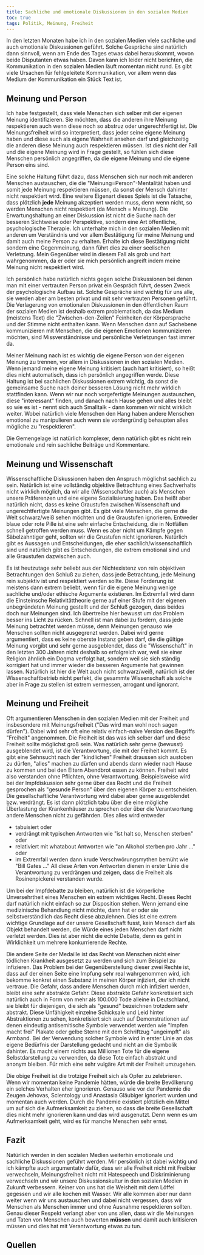```yaml
---
title: Sachliche und emotionale Diskussionen in den sozialen Medien
toc: true
tags: Politik, Meinung, Freiheit
---
```


In den letzten Monaten habe ich in den sozialen Medien viele sachliche und auch emotionale Diskussionen geführt. Solche Gespräche sind natürlich dann sinnvoll, wenn am Ende des Tages etwas dabei herauskommt, wovon beide Disputanten etwas haben. Davon kann ich leider nicht berichten, die Kommunikation in den sozialen Medien läuft momentan nicht rund. Es gibt viele Ursachen für fehlgeleitete Kommunikation, vor allem wenn das Medium der Kommunikation ein Stück Text ist.

## Meinung und Person

Ich habe festgestellt, dass viele Menschen sich selber mit der eigenen Meinung identifizieren. Sie möchten, dass die anderen ihre Meinung respektieren auch wenn diese noch so abstruz oder ungerechtfertigt ist. Die Meinungsfreiheit wird so interpretiert, dass jeder seine eigene Meinung haben und diese auch als eigene Wahrheit ansehen darf und gleichzeitig die anderen diese Meinung auch respektieren müssen. Ist dies nicht der Fall und die eigene Meinung wird in Frage gestellt, so fühlen sich diese Menschen persönlich angegriffen, da die eigene Meinung und die eigene Person eins sind.

Eine solche Haltung führt dazu, dass Menschen sich nur noch mit anderen Menschen austauschen, die die "Meinung=Person"-Mentalität haben und somit jede Meinung respektieren müssen, da sonst der Mensch dahinter nicht respektiert wird. Eine weitere Eigenart dieses Spiels ist die Tatsache, dass plötzlich **jede** Meinung akzeptiert werden muss, denn wenn nicht, so werden Menschen nicht respektiert (da Mensch = Meinung). Die Erwartungshaltung an einer Diskussion ist nicht die Suche nach der besseren Sichtweise oder Perspektive, sondern eine Art öffentliche, psychologische Therapie. Ich unterhalte mich in den sozialen Medien mit anderen um Verständnis und vor allem Bestätigung für meine Meinung und damit auch meine Person zu erhalten. Erhalte ich diese Bestätigung nicht sondern eine Gegenmeinung, dann führt dies zu einer seelischen Verletzung. Mein Gegenüber wird in diesem Fall als grob und hart wahrgenommen, da er oder sie mich persönlich angreift indem meine Meinung nicht respektiert wird.

Ich persönlich habe natürlich nichts gegen solche Diskussionen bei denen man mit einer vertrauten Person privat ein Gespräch führt, dessen Zweck der psychologische Aufbau ist. Solche Gespräche sind wichtig für uns alle, sie werden aber am besten privat und mit sehr vertrauten Personen geführt. Die Verlagerung von emotionalen Diskussionen in den öffentlichen Raum der sozialen Medien ist deshalb extrem problematisch, da das Medium (meistens Text) die "Zwischen-den-Zeilen" Feinheiten der Körpersprache und der Stimme nicht enthalten kann. Wenn Menschen dann auf Sachebene kommunizieren mit Menschen, die die eigenen Emotionen kommunizieren möchten, sind Missverständnisse und persönliche Verletzungen fast immer da.

Meiner Meinung nach ist es wichtig die eigene Person von der eigenen Meinung zu trennen, vor allem in Diskussionen in den sozialen Medien. Wenn jemand meine eigene Meinung kritisiert (auch hart kritisiert), so heißt dies nicht automatisch, dass ich persönlich angegriffen werde. Diese Haltung ist bei sachlichen Diskussionen extrem wichtig, da sonst die gemeinsame Suche nach deiner besseren Lösung nicht mehr wirklich stattfinden kann. Wenn wir nur noch vorgefertigte Meinungen austauschen, diese "interessant" finden, und danach nach Hause gehen und alles bleibt so wie es ist - nennt sich auch Smalltalk - dann kommen wir nicht wirklich weiter. Wobei natürlich viele Menschen den Hang haben andere Menschen emotional zu manipulieren auch wenn sie vordergründig behaupten alles mögliche zu "respektieren".

Die Gemengelage ist natürlich komplexer, denn natürlich gibt es nicht rein emotionale und rein sachliche Beiträge und Kommentare.

## Meinung und Wissenschaft

Wissenschaftliche Diskussionen haben den Anspruch möglichst sachlich zu sein. Natürlich ist eine vollständig objektive Betrachtung eines Sachverhalts nicht wirklich möglich, da wir alle (Wissenschaftler auch) als Menschen unsere Präferenzen und eine eigene Sozialisierung haben. Das heißt aber natürlich nicht, dass es keine Graustufen zwischen Wissenschaft und ungerechtfertigte Meinungen gibt. Es gibt viele Menschen, die gerne die Welt schwarz/weiß sehen möchten und die Graustufen ignorieren. Entweder blaue oder rote Pille ist eine sehr einfache Entscheidung, die in Notfällen schnell getroffen werden muss. Wenn es aber nicht um Kämpfe gegen Säbelzahntiger geht, sollten wir die Grustufen nicht ignorieren. Natürlich gibt es Aussagen und Entscheidungen, die eher sachlich/wissenschaftlich sind und natürlich gibt es Entscheidungen, die extrem emotional sind und alle Graustufen dazwischen auch.

Es ist heutzutage sehr beliebt aus der Nichtexistenz von rein objektiven Betrachtungen den Schluß zu ziehen, dass jede Betrachtung, jede Meinung rein subjektiv ist und respektiert werden sollte. Diese Forderung ist meistens dann extrem beliebt, wenn für die eigene Meinung wenige sachliche und/oder ethische Argumente existieren. Im Extremfall wird dann die Einsteinsche Relativitättheorie gerne auf einer Stufe mit der eigenen unbegründeten Meinung gestellt und der Schluß gezogen, dass beides doch nur Meinungen sind. Ich übertreibe hier bewusst um das Problem besser ins Licht zu rücken. Schnell ist man dabei zu fordern, dass jede Meinung betrachtet werden müsse, denn Meinungen genauso wie Menschen sollten nicht ausgegrenzt werden. Dabei wird gerne argumentiert, dass es keine oberste Instanz geben darf, die die gültige Meinung vorgibt und sehr gerne ausgeblendet, dass die "Wissenschaft" in den letzten 300 Jahren nicht deshalb so erfolgreich war, weil sie einer Religion ähnlich ein Dogma verfolgt hat, sondern weil sie sich ständig korrigiert hat und immer wieder die besseren Argumente hat gewinnen lassen. Natürlich ist hier die Welt auch nicht schwarz/weiß, natürlich ist der Wissenschaftbetrieb nicht perfekt, die gesammte Wissenschaft als solche aber in Frage zu stellen ist extrem vermessen, arrogant und ignorant.

## Meinung und Freiheit

Oft argumentieren Menschen in den sozialen Medien mit der Freiheit und insbesondere mit Meinungsfreiheit ("Das wird man wohl noch sagen dürfen"). Dabei wird sehr oft eine relativ einfach-naive Version des Begriffs "Freiheit" angenommen. Die Freiheit ist das was ich selber darf und diese Freiheit sollte möglichst groß sein. Was natürlich sehr gerne (bewusst) ausgeblendet wird, ist die Verantwortung, die mit der Freiheit kommt. Es gibt eine Sehnsucht nach der "kindlichen" Freiheit draussen sich austoben zu dürfen, "alles" machen zu dürfen und abends dann wieder nach Hause zu kommen und bei den Eltern Abendbrot essen zu können. Freiheit wird also verstanden ohne Pflichten, ohne Verantwortung. Beispielsweise wird bei der Impfdiskussion sehr gerne über das Recht und die Freiheit gesprochen als "gesunde Person" über den eigenen Körper zu entscheiden. Die gesellschaftliche Verantwortung wird dabei aber gerne ausgeblendet bzw. verdrängt. Es ist dann plötzlich tabu über die eine mögliche Überlastung der Krankenhäuser zu sprechen oder über die Verantwortung andere Menschen nicht zu gefährden. Dies alles wird entweder 
- tabuisiert oder 
- verdrängt mit typischen Antworten wie "ist halt so, Menschen sterben" oder
- relativiert mit whatabout Antworten wie "an Alkohol sterben pro Jahr ..." oder
- im Extremfall werden dann krude Verschwörungsmythen bemüht wie "Bill Gates ..."
All diese Arten von Antworten dienen in erster Linie die Verantwortung zu verdrängen und zeigen, dass die Freiheit als Rosinenpickerei verstanden wurde.

Um bei der Impfdebatte zu bleiben, natürlich ist die körperliche Unversehrtheit eines Menschen ein extrem wichtiges Recht. Dieses Recht darf natürlich nicht einfach so zur Disposition stehen. Wenn jemand eine medizinische Behandlung nicht möchte, dann hat er oder sie selbstverständlich das Recht diese abzulehnen. Dies ist eine extrem wichtige Grundlage auf der unsere Gesellschaft fusst, kein Mensch darf als Objekt behandelt werden, die Würde eines jeden Menschen darf nicht verletzt werden. Dies ist aber nicht die echte Debatte, denn es geht in Wirklichkeit um mehrere konkurrierende Rechte.

Die andere Seite der Medaille ist das Recht von Menschen nicht einer tödlichen Krankheit ausgesetzt zu werden und sich zum Beispiel zu infizieren. Das Problem bei der Gegenüberstellung dieser zwei Rechte ist, dass auf der einen Seite eine Impfung sehr real wahrgenommen wird, ich bekomme konkret einen Substanz in meinen Körper injiziert, der ich nicht vertraue. Die Gefahr, dass andere Menschen durch mich infiziert werden, bleibt eine sehr abstrakte Gefahr. Diese abstrakte Gefahr konkretisiert sich natürlich auch in Form von mehr als 100.000 Tode alleine in Deutschland, sie bleibt für diejenigen, die sich als "gesund" bezeichnen trotzdem sehr abstrakt. Diese Unfähigkeit einzelne Schicksale und Leid hinter Abstraktionen zu sehen, konkretisiert sich auch auf Demonstrationen auf denen eindeutig antisemitische Symbole verwendet werden wie "Impfen macht frei" Plakate oder gelbe Sterne mit dem Schriftzug "ungeimpft" als Armband. Bei der Verwendung solcher Symbole wird in erster Linie an das eigene Bedürfnis der Darstellung gedacht und nicht an die Symbolik dahinter. Es macht einem nichts aus Millionen Tote für die eigene Selbstdarstellung zu verwenden, da diese Tote einfach abstrakt und anonym bleiben. Für mich eine sehr vulgäre Art mit der Freiheit umzugehen.

Die obige Freiheit ist die trotzige Freiheit sich als Opfer zu zelebrieren. Wenn wir momentan keine Pandemie hätten, würde die breite Bevölkerung ein solches Verhalten eher ignorieren. Genauso wie vor der Pandemie die Zeugen Jehovas, Scientology und Anastasia Gläubiger ignoriert wurden und momentan auch werden. Durch die Pandemie existiert plötzlich ein Mittel um auf sich die Aufmerksamkeit zu ziehen, so dass die breite Gesellschaft dies nicht mehr ignorieren kann und das wird ausgenutzt. Denn wenn es um Aufmerksamkeit geht, wird es für manche Menschen sehr ernst.

## Fazit

Natürlich werden in den sozialen Medien weiterhin emotionale und sachliche Diskussionen geführt werden. Mir persönlich ist dabei wichtig und ich kämpfte auch argumentativ dafür, dass wir alle Freiheit nicht mit Freibier verwechseln, Meinungsfreiheit nicht mit Hatespeech und Diskriminierung verwechseln und wir unsere Diskussionskultur in den sozialen Medien in Zukunft verbessern. Keiner von uns hat die Weisheit mit dem Löffel gegessen und wir alle kochen mit Wasser. Wir alle kommen aber nur dann weiter wenn wir uns austauschen und dabei nicht vergessen, dass wir Menschen als Menschen immer und ohne Ausnahme respektieren sollten. Genau dieser Respekt verlangt aber von uns allen, dass wir die Meinungen und Taten von Menschen auch bewerten **müssen** und damit auch kritisieren müssen und dies hat mit Verantwortung etwas zu tun.

## Quellen

[^gitta]: Gitta Peyn, [Die 3 Phasen der Pseudoargumentation im postmodernen Treibsand](https://gitta-peyn.de/die-3-phasen-der-argumentation-im-postmodernen-treibsand/)

[^spiritualitaet]: Scott Barry Kaufman, [Spiritualität auf Abwegen](https://www.spektrum.de/news/yoga-und-meditation-ein-spiritueller-deckmantel-fuer-narzissmus/1938055?fbclid=IwAR1AgSNnFVujLG5FTLnekS5m5PwTTRrOeEJbeG4GtkI-zMoPEUiYw7SfCpk)
